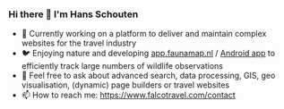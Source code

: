 ### Hi there 👋 I'm Hans Schouten

- 🚀 Currently working on a platform to deliver and maintain complex websites for the travel industry
- 🐦 Enjoying nature and developing [app.faunamap.nl](https://app.faunamap.nl/) / [Android app](https://play.google.com/store/apps/details?id=org.cordova.faunamap.app) to efficiently track large numbers of wildlife observations
- 💬 Feel free to ask about advanced search, data processing, GIS, geo visualisation, (dynamic) page builders or travel websites
- 📫 How to reach me: https://www.falcotravel.com/contact

<!--
**HansSchouten/HansSchouten** is a ✨ _special_ ✨ repository because its `README.md` (this file) appears on your GitHub profile.

Here are some ideas to get you started:

- 🔭 I’m currently working on ...
- 🌱 I’m currently learning ...
- 👯 I’m looking to collaborate on ...
- 🤔 I’m looking for help with ...
- 💬 Ask me about ...
- 📫 How to reach me: ...
- 😄 Pronouns: ...
- ⚡ Fun fact: ...
-->

